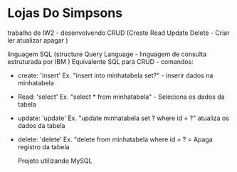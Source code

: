 # Lojas Do Simpsons
trabalho de IW2 - desenvolvendo CRUD (Create  Read Update Delete - Criar ler atualizar apagar )

linguagem SQL (structure Query Language - linguagem de consulta estruturada por IBM )
Equivalente SQL para CRUD - comandos:

- create: 'insert' Ex. "insert into minhatabela set?" - inserir dados na minhatabela
- Read: 'select'   Ex. "select * from minhatabela"  -  Seleciona os dados da tabela 
- update: 'update'   Ex. "update minhatabela set ?  where id = ?" atualiza os dados da tabela 
- delete: 'delete' Ex. "delete from minhatabela where id = ? = Apaga registro da tabela

  Projeto utilizando MySQL
